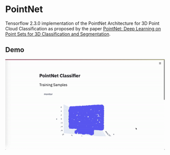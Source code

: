 # PointNet

Tensorflow 2.3.0 implementation of the PointNet Architecture for 3D Point Cloud Classification as proposed by the paper [PointNet: Deep Learning on Point Sets for 3D Classification and Segmentation](https://arxiv.org/abs/1612.00593).

## Demo

![](./assets/app_demo.gif)
